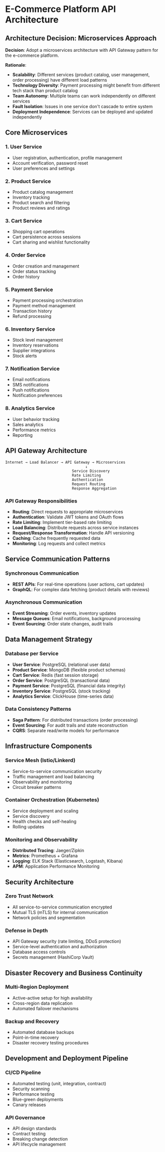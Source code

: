 # E-Commerce Platform API Architecture

## Architecture Decision: Microservices Approach

**Decision**: Adopt a microservices architecture with API Gateway pattern for the e-commerce platform.

**Rationale**:
- **Scalability**: Different services (product catalog, user management, order processing) have different load patterns
- **Technology Diversity**: Payment processing might benefit from different tech stack than product catalog
- **Team Autonomy**: Multiple teams can work independently on different services
- **Fault Isolation**: Issues in one service don't cascade to entire system
- **Deployment Independence**: Services can be deployed and updated independently

## Core Microservices

### 1. User Service
- User registration, authentication, profile management
- Account verification, password reset
- User preferences and settings

### 2. Product Service
- Product catalog management
- Inventory tracking
- Product search and filtering
- Product reviews and ratings

### 3. Cart Service
- Shopping cart operations
- Cart persistence across sessions
- Cart sharing and wishlist functionality

### 4. Order Service
- Order creation and management
- Order status tracking
- Order history

### 5. Payment Service
- Payment processing orchestration
- Payment method management
- Transaction history
- Refund processing

### 6. Inventory Service
- Stock level management
- Inventory reservations
- Supplier integrations
- Stock alerts

### 7. Notification Service
- Email notifications
- SMS notifications
- Push notifications
- Notification preferences

### 8. Analytics Service
- User behavior tracking
- Sales analytics
- Performance metrics
- Reporting

## API Gateway Architecture

```
Internet → Load Balancer → API Gateway → Microservices
                                    ↓
                              Service Discovery
                              Rate Limiting
                              Authentication
                              Request Routing
                              Response Aggregation
```

### API Gateway Responsibilities
- **Routing**: Direct requests to appropriate microservices
- **Authentication**: Validate JWT tokens and OAuth flows
- **Rate Limiting**: Implement tier-based rate limiting
- **Load Balancing**: Distribute requests across service instances
- **Request/Response Transformation**: Handle API versioning
- **Caching**: Cache frequently requested data
- **Monitoring**: Log requests and collect metrics

## Service Communication Patterns

### Synchronous Communication
- **REST APIs**: For real-time operations (user actions, cart updates)
- **GraphQL**: For complex data fetching (product details with reviews)

### Asynchronous Communication
- **Event Streaming**: Order events, inventory updates
- **Message Queues**: Email notifications, background processing
- **Event Sourcing**: Order state changes, audit trails

## Data Management Strategy

### Database per Service
- **User Service**: PostgreSQL (relational user data)
- **Product Service**: MongoDB (flexible product schemas)
- **Cart Service**: Redis (fast session storage)
- **Order Service**: PostgreSQL (transactional data)
- **Payment Service**: PostgreSQL (financial data integrity)
- **Inventory Service**: PostgreSQL (stock tracking)
- **Analytics Service**: ClickHouse (time-series data)

### Data Consistency Patterns
- **Saga Pattern**: For distributed transactions (order processing)
- **Event Sourcing**: For audit trails and state reconstruction
- **CQRS**: Separate read/write models for performance

## Infrastructure Components

### Service Mesh (Istio/Linkerd)
- Service-to-service communication security
- Traffic management and load balancing
- Observability and monitoring
- Circuit breaker patterns

### Container Orchestration (Kubernetes)
- Service deployment and scaling
- Service discovery
- Health checks and self-healing
- Rolling updates

### Monitoring and Observability
- **Distributed Tracing**: Jaeger/Zipkin
- **Metrics**: Prometheus + Grafana
- **Logging**: ELK Stack (Elasticsearch, Logstash, Kibana)
- **APM**: Application Performance Monitoring

## Security Architecture

### Zero Trust Network
- All service-to-service communication encrypted
- Mutual TLS (mTLS) for internal communication
- Network policies and segmentation

### Defense in Depth
- API Gateway security (rate limiting, DDoS protection)
- Service-level authentication and authorization
- Database access controls
- Secrets management (HashiCorp Vault)

## Disaster Recovery and Business Continuity

### Multi-Region Deployment
- Active-active setup for high availability
- Cross-region data replication
- Automated failover mechanisms

### Backup and Recovery
- Automated database backups
- Point-in-time recovery
- Disaster recovery testing procedures

## Development and Deployment Pipeline

### CI/CD Pipeline
- Automated testing (unit, integration, contract)
- Security scanning
- Performance testing
- Blue-green deployments
- Canary releases

### API Governance
- API design standards
- Contract testing
- Breaking change detection
- API lifecycle management